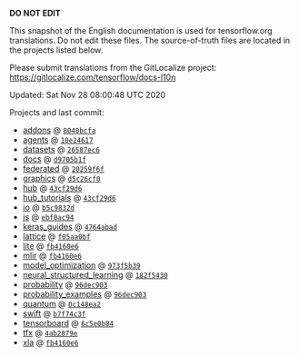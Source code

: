 __DO NOT EDIT__

This snapshot of the English documentation is used for tensorflow.org
translations. Do not edit these files. The source-of-truth files are located in
the projects listed below.

Please submit translations from the GitLocalize project: https://gitlocalize.com/tensorflow/docs-l10n

Updated: Sat Nov 28 08:00:48 UTC 2020

Projects and last commit:

- [addons](https://github.com/tensorflow/addons/tree/master/docs) @ <a href='https://github.com/tensorflow/addons/commit/8040bcfac4bb1f9df7640e363d86f367d9aa2f9d'><code>8040bcfa</code></a>
- [agents](https://github.com/tensorflow/agents/tree/master/docs) @ <a href='https://github.com/tensorflow/agents/commit/10e2461799cb6c294abc28def773f2bd4ad79404'><code>10e24617</code></a>
- [datasets](https://github.com/tensorflow/datasets/tree/master/docs) @ <a href='https://github.com/tensorflow/datasets/commit/26587ec6d4b23a501210a687be667e2f8256f32a'><code>26587ec6</code></a>
- [docs](https://github.com/tensorflow/docs/tree/master/site/en) @ <a href='https://github.com/tensorflow/docs/commit/d9705b1f69da1c62e0b0a1129a6cf8fc3ab73b52'><code>d9705b1f</code></a>
- [federated](https://github.com/tensorflow/federated/tree/master/docs) @ <a href='https://github.com/tensorflow/federated/commit/20259f6f164906298e1863e7012bfe4ba6b5fe2f'><code>20259f6f</code></a>
- [graphics](https://github.com/tensorflow/graphics/tree/master/tensorflow_graphics/g3doc) @ <a href='https://github.com/tensorflow/graphics/commit/d5c26cf05125e5c096f5b2cde6c85f88c7df2d59'><code>d5c26cf0</code></a>
- [hub](https://github.com/tensorflow/hub/tree/master/docs) @ <a href='https://github.com/tensorflow/hub/commit/43cf29d6dc2d2e5c98323b5e2f32d522e6b69a52'><code>43cf29d6</code></a>
- [hub_tutorials](https://github.com/tensorflow/hub/tree/master/examples/colab) @ <a href='https://github.com/tensorflow/hub/commit/43cf29d6dc2d2e5c98323b5e2f32d522e6b69a52'><code>43cf29d6</code></a>
- [io](https://github.com/tensorflow/io/tree/master/docs) @ <a href='https://github.com/tensorflow/io/commit/b5c9832d91af0457058da056b600853a591e8a0b'><code>b5c9832d</code></a>
- [js](https://github.com/tensorflow/tfjs-website/tree/master/docs) @ <a href='https://github.com/tensorflow/tfjs-website/commit/ebf0ac944eab1f94c9d01f9430ba147f52fc937c'><code>ebf0ac94</code></a>
- [keras_guides](https://github.com/tensorflow/docs/tree/snapshot-keras/site/en/guide/keras) @ <a href='https://github.com/tensorflow/docs/commit/4764abad680f9698f8ba9ace121ac9d0d9cb69af'><code>4764abad</code></a>
- [lattice](https://github.com/tensorflow/lattice/tree/master/docs) @ <a href='https://github.com/tensorflow/lattice/commit/f05aa0bf2e85756f7a5f49f1378f0d1e428bea2d'><code>f05aa0bf</code></a>
- [lite](https://github.com/tensorflow/tensorflow/tree/master/tensorflow/lite/g3doc) @ <a href='https://github.com/tensorflow/tensorflow/commit/fb4160e626ca1acee81937faebfa25783ac0d632'><code>fb4160e6</code></a>
- [mlir](https://github.com/tensorflow/tensorflow/tree/master/tensorflow/compiler/mlir/g3doc) @ <a href='https://github.com/tensorflow/tensorflow/commit/fb4160e626ca1acee81937faebfa25783ac0d632'><code>fb4160e6</code></a>
- [model_optimization](https://github.com/tensorflow/model-optimization/tree/master/tensorflow_model_optimization/g3doc) @ <a href='https://github.com/tensorflow/model-optimization/commit/973f5b394a99b0a775e3b9f7178c865509a7d559'><code>973f5b39</code></a>
- [neural_structured_learning](https://github.com/tensorflow/neural-structured-learning/tree/master/g3doc) @ <a href='https://github.com/tensorflow/neural-structured-learning/commit/182f5430cba968b311394b7f2a39deee193adf7b'><code>182f5430</code></a>
- [probability](https://github.com/tensorflow/probability/tree/master/tensorflow_probability/g3doc) @ <a href='https://github.com/tensorflow/probability/commit/96dec9035a1ce0a490c958df0c8d3fa7518d47e1'><code>96dec903</code></a>
- [probability_examples](https://github.com/tensorflow/probability/tree/master/tensorflow_probability/examples/jupyter_notebooks) @ <a href='https://github.com/tensorflow/probability/commit/96dec9035a1ce0a490c958df0c8d3fa7518d47e1'><code>96dec903</code></a>
- [quantum](https://github.com/tensorflow/quantum/tree/master/docs) @ <a href='https://github.com/tensorflow/quantum/commit/0c148ea2c7a4777bdcb3bcf532bfacedff4e4372'><code>0c148ea2</code></a>
- [swift](https://github.com/tensorflow/swift/tree/master/docs/site) @ <a href='https://github.com/tensorflow/swift/commit/b7f74c3fa4278f951b12cc06c4687733525af7b7'><code>b7f74c3f</code></a>
- [tensorboard](https://github.com/tensorflow/tensorboard/tree/master/docs) @ <a href='https://github.com/tensorflow/tensorboard/commit/6c5e0b847a8458aaadf954eb4649f7c5a4665c57'><code>6c5e0b84</code></a>
- [tfx](https://github.com/tensorflow/tfx/tree/master/docs) @ <a href='https://github.com/tensorflow/tfx/commit/4ab2879e94c6f5098396a4207cb4a69aa86cb107'><code>4ab2879e</code></a>
- [xla](https://github.com/tensorflow/tensorflow/tree/master/tensorflow/compiler/xla/g3doc) @ <a href='https://github.com/tensorflow/tensorflow/commit/fb4160e626ca1acee81937faebfa25783ac0d632'><code>fb4160e6</code></a>


